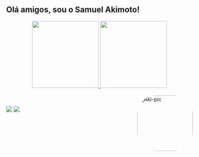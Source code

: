 ## Olá amigos, sou o Samuel Akimoto!
<div align="center">
  <a href="https://github.com/akimoto238">
  <img height="180em" src="https://github-readme-stats.vercel.app/api?username=akimoto238&show_icons=true&theme=tokyonight&include_all_commits=true&count_private=true"/>
  <img height="180em" src="https://github-readme-stats.vercel.app/api/top-langs/?username=akimoto238&layout=compact&langs_count=7&theme=tokyonight"/>
</div>
<div style="display: inline_block"><br>
  <img align="right" alt="Aki-pic" height=150"" style="border-radius:50px;" 
       src="https://c.tenor.com/swjN9vUka_kAAAAC/cross-jesus-cross.gif">
  
  ##
  
 <div>
  <a href = "mailto:samuelaugustoakimoto@gmail.com"><img src="https://img.shields.io/badge/-Gmail-%23333?style=for-the-badge&logo=gmail&logoColor=white" target="_blank"></a>
  <a href="https://www.linkedin.com/in/samuel-augusto-akimoto-270269235/" target="_blank"><img src="https://img.shields.io/badge/-LinkedIn-%230077B5?style=for-the-badge&logo=linkedin&logoColor=white" target="_blank"></a>    
 </div>
